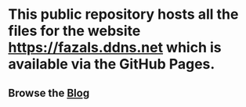 # This public repository hosts all the files for the website https://fazals.ddns.net which is available via the GitHub Pages.

## Browse the [Blog](https://fazals.ddns.net/posts/)
